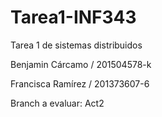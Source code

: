 # Tarea1-INF343
Tarea 1 de sistemas distribuidos

Benjamin Cárcamo / 201504578-k


Francisca Ramírez / 201373607-6

Branch a evaluar: Act2
